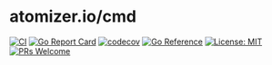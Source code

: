 # atomizer.io/cmd

[![CI](https://github.com/devnw/atomizer-cmd/workflows/CI/badge.svg)](https://github.com/devnw/atomizer-cmd/actions)
[![Go Report Card](https://goreportcard.com/badge/atomizer.io/cmd)](https://goreportcard.com/report/atomizer.io/cmd)
[![codecov](https://codecov.io/gh/devnw/atomizer-cmd/branch/master/graph/badge.svg)](https://codecov.io/gh/devnw/atomizer-cmd)
[![Go Reference](https://pkg.go.dev/badge/atomizer.io/cmd.svg)](https://pkg.go.dev/atomizer.io/cmd)
[![License: MIT](https://img.shields.io/badge/License-MIT-yellow.svg)](https://opensource.org/licenses/MIT)
[![PRs Welcome](https://img.shields.io/badge/PRs-welcome-brightgreen.svg)](http://makeapullrequest.com)
